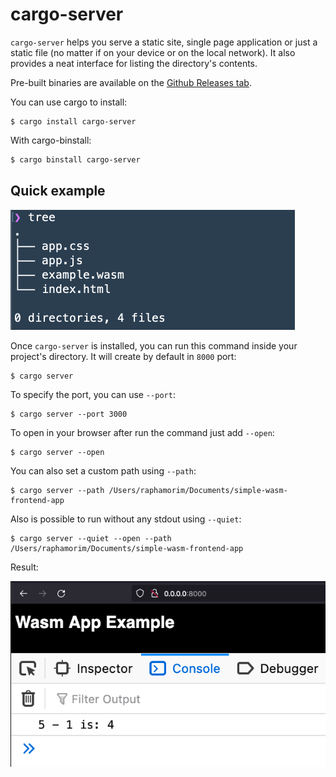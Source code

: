 # cargo-server

`cargo-server` helps you serve a static site, single page application or just a static file (no matter if on your device or on the local network). It also provides a neat interface for listing the directory's contents.

Pre-built binaries are available on the [Github Releases tab](https://github.com/raphamorim/cargo-server/releases).

You can use cargo to install:

```
$ cargo install cargo-server
```

With cargo-binstall:

```sh
$ cargo binstall cargo-server
```

## Quick example

![Tree](resources/tree.png)

Once `cargo-server` is installed, you can run this command inside your project's directory. It will create by default in `8000` port:

```
$ cargo server
```

To specify the port, you can use `--port`:

```
$ cargo server --port 3000
```

To open in your browser after run the command just add `--open`:

```
$ cargo server --open
```

You can also set a custom path using `--path`:

```
$ cargo server --path /Users/raphamorim/Documents/simple-wasm-frontend-app
```

Also is possible to run without any stdout using `--quiet`:

```
$ cargo server --quiet --open --path /Users/raphamorim/Documents/simple-wasm-frontend-app
```

Result:

![Demo](resources/demo.png)
